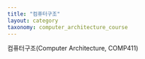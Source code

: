 ```yaml
---
title: "컴퓨터구조"
layout: category
taxonomy: computer_architecture_course
---
```

컴퓨터구조(Computer Architecture, COMP411)